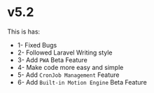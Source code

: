 # v5.2

This is has:

* 1- Fixed Bugs
* 2- Followed Laravel Writing style
* 3- Add `PWA` Beta Feature
* 4- Make code more easy and simple
* 5- Add `CronJob Management` Feature
* 6- Add `Built-in Motion Engine` Beta Feature
